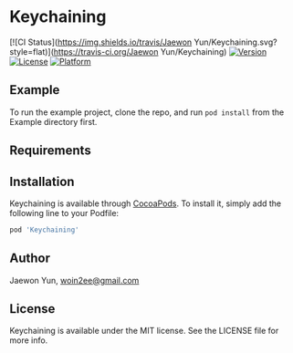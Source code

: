 # Keychaining

[![CI Status](https://img.shields.io/travis/Jaewon Yun/Keychaining.svg?style=flat)](https://travis-ci.org/Jaewon Yun/Keychaining)
[![Version](https://img.shields.io/cocoapods/v/Keychaining.svg?style=flat)](https://cocoapods.org/pods/Keychaining)
[![License](https://img.shields.io/cocoapods/l/Keychaining.svg?style=flat)](https://cocoapods.org/pods/Keychaining)
[![Platform](https://img.shields.io/cocoapods/p/Keychaining.svg?style=flat)](https://cocoapods.org/pods/Keychaining)

## Example

To run the example project, clone the repo, and run `pod install` from the Example directory first.

## Requirements

## Installation

Keychaining is available through [CocoaPods](https://cocoapods.org). To install
it, simply add the following line to your Podfile:

```ruby
pod 'Keychaining'
```

## Author

Jaewon Yun, woin2ee@gmail.com

## License

Keychaining is available under the MIT license. See the LICENSE file for more info.
